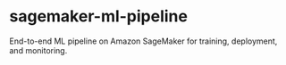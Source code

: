 # sagemaker-ml-pipeline
End-to-end ML pipeline on Amazon SageMaker for training, deployment, and monitoring.
